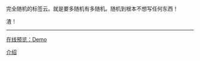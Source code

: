 完全随机的标签云。就是要多随机有多随机。随机到根本不想写任何东西！ 

渣！

-----------------------------------  

[在线预览：Demo](http://nostar.jinboran.com/ns/tag-cloud/) 

[介绍](http://nostarsnow.github.io/2016/04/05/tag-cloud/) 